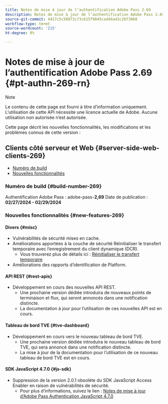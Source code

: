 ```yaml
---
title: Notes de mise à jour de l’authentification Adobe Pass 2.69
description: Notes de mise à jour de l’authentification Adobe Pass 2.69
source-git-commit: 4417c5c50873c73c615f9845cadd4a42c26f3068
workflow-type: tm+mt
source-wordcount: '215'
ht-degree: 0%

---
```


# Notes de mise à jour de l’authentification Adobe Pass 2.69 {#pt-authn-269-rn}

>[!NOTE]
>
>Le contenu de cette page est fourni à titre d’information uniquement. L’utilisation de cette API nécessite une licence actuelle de Adobe. Aucune utilisation non autorisée n’est autorisée.

Cette page décrit les nouvelles fonctionnalités, les modifications et les problèmes connus de cette version :

## Clients côté serveur et Web {#server-side-web-clients-269}

* [Numéro de build](#build-number-269)
* [Nouvelles fonctionnalités](#new-features-269)

### Numéro de build {#build-number-269}

Authentification Adobe Pass : adobe-pass-**2,69**
Date de publication : **02/27/2024 - 02/29/2024**

### Nouvelles fonctionnalités {#new-features-269}

#### Divers {#misc}

* Vulnérabilités de sécurité mises en cache.
* Améliorations apportées à la couche de sécurité Réinitialiser le transfert temporaire avec l’enregistrement du client dynamique (DCR).
   * Vous trouverez plus de détails ici : [Réinitialiser le transfert temporaire](reset-temp-pass.md)
* Améliorations des rapports d’identification de Platform.

#### API REST {#rest-apis}

* Développement en cours des nouvelles API REST.
   * Une prochaine version dédiée introduira de nouveaux points de terminaison et flux, qui seront annoncés dans une notification distincte.
   * La documentation à jour pour l’utilisation de ces nouvelles API est en cours.

#### Tableau de bord TVE {#tve-dashboard}

* Développement en cours vers le nouveau tableau de bord TVE.
   * Une prochaine version dédiée introduira le nouveau tableau de bord TVE, qui sera annoncé dans une notification distincte.
   * La mise à jour de la documentation pour l’utilisation de ce nouveau tableau de bord TVE est en cours.

#### SDK JavaScript 4.7.0 {#js-sdk}

* Suppression de la version 2.0.1 obsolète du SDK JavaScript Access Enabler en raison de vulnérabilités de sécurité.
   * Pour plus d’informations, suivez le lien : [Notes de mise à jour d’Adobe Pass Authentication JavaScript 4.7.0](authn-rn-javascript-470.md)
